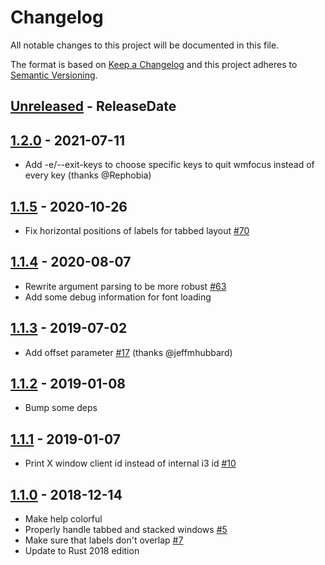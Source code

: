 # Changelog

All notable changes to this project will be documented in this file.

The format is based on [Keep a Changelog](http://keepachangelog.com/)
and this project adheres to [Semantic Versioning](http://semver.org/).

<!-- next-header -->

## [Unreleased] - ReleaseDate

## [1.2.0] - 2021-07-11
- Add -e/--exit-keys to choose specific keys to quit wmfocus instead of every key (thanks @Rephobia)

## [1.1.5] - 2020-10-26
- Fix horizontal positions of labels for tabbed layout [#70](https://github.com/svenstaro/wmfocus/issues/70)

## [1.1.4] - 2020-08-07
- Rewrite argument parsing to be more robust [#63](https://github.com/svenstaro/wmfocus/issues/63)
- Add some debug information for font loading

## [1.1.3] - 2019-07-02
- Add offset parameter [#17](https://github.com/svenstaro/wmfocus/pull/17) (thanks @jeffmhubbard)

## [1.1.2] - 2019-01-08
- Bump some deps

## [1.1.1] - 2019-01-07
- Print X window client id instead of internal i3 id [#10](https://github.com/svenstaro/wmfocus/issues/10)

## [1.1.0] - 2018-12-14
- Make help colorful
- Properly handle tabbed and stacked windows [#5](https://github.com/svenstaro/wmfocus/issues/5)
- Make sure that labels don't overlap [#7](https://github.com/svenstaro/wmfocus/issues/7)
- Update to Rust 2018 edition

<!-- next-url -->
[Unreleased]: https://github.com/svenstaro/wmfocus/compare/v1.2.0...HEAD
[1.2.0]: https://github.com/svenstaro/wmfocus/compare/v1.1.5...v1.2.0
[1.1.5]: https://github.com/svenstaro/wmfocus/compare/v1.1.4...v1.1.5
[1.1.4]: https://github.com/svenstaro/wmfocus/compare/1.1.3...v1.1.4
[1.1.3]: https://github.com/svenstaro/wmfocus/compare/1.1.2...1.1.3
[1.1.2]: https://github.com/svenstaro/wmfocus/compare/1.1.1...1.1.2
[1.1.1]: https://github.com/svenstaro/wmfocus/compare/1.1.0...1.1.1
[1.1.0]: https://github.com/svenstaro/wmfocus/compare/1.0.2...1.1.0
